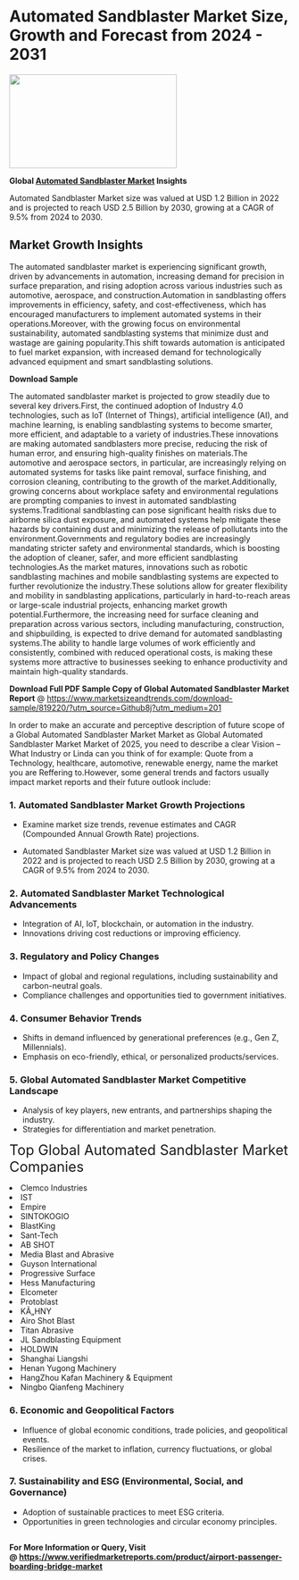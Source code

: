 <H1>Automated Sandblaster Market Size, Growth and Forecast from 2024 - 2031</H1><img class="aligncenter size-medium wp-image-584254" src="https://thirdeyenews.in/wp-content/uploads/2024/09/Global-Market-Research-300x168.jpeg" alt="" width="300" height="168" /><p><strong>Global&nbsp;<a href="https://www.marketsizeandtrends.com/download-sample/819220/?utm_source=Github8j?utm_medium=201">Automated Sandblaster Market</a> Insights</strong></p><p>Automated Sandblaster Market size was valued at USD 1.2 Billion in 2022 and is projected to reach USD 2.5 Billion by 2030, growing at a CAGR of 9.5% from 2024 to 2030.</p><p><h2>Market Growth Insights</h2> <p>The automated sandblaster market is experiencing significant growth, driven by advancements in automation, increasing demand for precision in surface preparation, and rising adoption across various industries such as automotive, aerospace, and construction.Automation in sandblasting offers improvements in efficiency, safety, and cost-effectiveness, which has encouraged manufacturers to implement automated systems in their operations.Moreover, with the growing focus on environmental sustainability, automated sandblasting systems that minimize dust and wastage are gaining popularity.This shift towards automation is anticipated to fuel market expansion, with increased demand for technologically advanced equipment and smart sandblasting solutions.</p> <p><strong>Download Sample</strong></p> <p>The automated sandblaster market is projected to grow steadily due to several key drivers.First, the continued adoption of Industry 4.0 technologies, such as IoT (Internet of Things), artificial intelligence (AI), and machine learning, is enabling sandblasting systems to become smarter, more efficient, and adaptable to a variety of industries.These innovations are making automated sandblasters more precise, reducing the risk of human error, and ensuring high-quality finishes on materials.The automotive and aerospace sectors, in particular, are increasingly relying on automated systems for tasks like paint removal, surface finishing, and corrosion cleaning, contributing to the growth of the market.Additionally, growing concerns about workplace safety and environmental regulations are prompting companies to invest in automated sandblasting systems.Traditional sandblasting can pose significant health risks due to airborne silica dust exposure, and automated systems help mitigate these hazards by containing dust and minimizing the release of pollutants into the environment.Governments and regulatory bodies are increasingly mandating stricter safety and environmental standards, which is boosting the adoption of cleaner, safer, and more efficient sandblasting technologies.As the market matures, innovations such as robotic sandblasting machines and mobile sandblasting systems are expected to further revolutionize the industry.These solutions allow for greater flexibility and mobility in sandblasting applications, particularly in hard-to-reach areas or large-scale industrial projects, enhancing market growth potential.Furthermore, the increasing need for surface cleaning and preparation across various sectors, including manufacturing, construction, and shipbuilding, is expected to drive demand for automated sandblasting systems.The ability to handle large volumes of work efficiently and consistently, combined with reduced operational costs, is making these systems more attractive to businesses seeking to enhance productivity and maintain high-quality standards.<p><span class=""><strong>Download Full PDF Sample Copy of Global Automated Sandblaster Market Report</strong> @ <a href="https://www.marketsizeandtrends.com/download-sample/819220/?utm_source=Github8j?utm_medium=201" target="_blank">https://www.marketsizeandtrends.com/download-sample/819220/?utm_source=Github8j?utm_medium=201</a></span></p><p>In order to make an accurate and perceptive description of future scope of a Global&nbsp;Automated Sandblaster Market Market as Global&nbsp;Automated Sandblaster Market Market of 2025, you need to describe a clear Vision &ndash; What Industry or Linda can you think of for example: Quote from a Technology, healthcare, automotive, renewable energy, name the market you are Reffering to.However, some general trends and factors usually impact market reports and their future outlook include:</p><h3>1.&nbsp;<strong>Automated Sandblaster Market Growth Projections</strong></h3><ul><li>Examine market size trends, revenue estimates and CAGR (Compounded Annual Growth Rate) projections.</li><li><p>Automated Sandblaster Market size was valued at USD 1.2 Billion in 2022 and is projected to reach USD 2.5 Billion by 2030, growing at a CAGR of 9.5% from 2024 to 2030.</p></li></ul><h3>2.&nbsp;<strong>Automated Sandblaster Market Technological Advancements</strong></h3><ul><li>Integration of AI, IoT, blockchain, or automation in the industry.</li><li>Innovations driving cost reductions or improving efficiency.</li></ul><h3>3.&nbsp;<strong>Regulatory and Policy Changes</strong></h3><ul><li>Impact of global and regional regulations, including sustainability and carbon-neutral goals.</li><li>Compliance challenges and opportunities tied to government initiatives.</li></ul><h3>4.&nbsp;<strong>Consumer Behavior Trends</strong></h3><ul><li>Shifts in demand influenced by generational preferences (e.g., Gen Z, Millennials).</li><li>Emphasis on eco-friendly, ethical, or personalized products/services.</li></ul><h3>5.&nbsp;<strong>Global Automated Sandblaster Market Competitive Landscape</strong></h3><ul><li>Analysis of key players, new entrants, and partnerships shaping the industry.</li><li>Strategies for differentiation and market penetration.</li></ul><p data-pm-slice="1 1 []"><span style="color: inherit; font-family: inherit; font-size: 25px;">Top Global Automated Sandblaster Market Companies</span></p><div class="" data-test-id=""><p><li>Clemco Industries</li><li> IST</li><li> Empire</li><li> SINTOKOGIO</li><li> BlastKing</li><li> Sant-Tech</li><li> AB SHOT</li><li> Media Blast and Abrasive</li><li> Guyson International</li><li> Progressive Surface</li><li> Hess Manufacturing</li><li> Elcometer</li><li> Protoblast</li><li> KÃ„HNY</li><li> Airo Shot Blast</li><li> Titan Abrasive</li><li> JL Sandblasting Equipment</li><li> HOLDWIN</li><li> Shanghai Liangshi</li><li> Henan Yugong Machinery</li><li> HangZhou Kafan Machinery & Equipment</li><li> Ningbo Qianfeng Machinery</li></p></div><h3>6.&nbsp;<strong>Economic and Geopolitical Factors</strong></h3><ul><li>Influence of global economic conditions, trade policies, and geopolitical events.</li><li>Resilience of the market to inflation, currency fluctuations, or global crises.</li></ul><h3>7.&nbsp;<strong>Sustainability and ESG (Environmental, Social, and Governance)</strong></h3><ul><li>Adoption of sustainable practices to meet ESG criteria.</li><li>Opportunities in green technologies and circular economy principles.</li></ul><h2><strong style="font-size: 14px;">For More Information or Query, Visit @&nbsp;</strong><a style="background-color: #ffffff; font-size: 14px;" href="https://www.marketsizeandtrends.com/report/automated-sandblaster-market/" target="_blank">https://www.verifiedmarketreports.com/product/airport-passenger-boarding-bridge-market</a></h2>